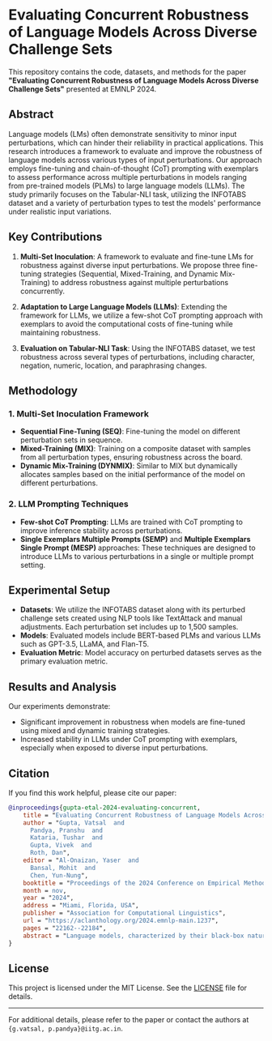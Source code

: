 # Evaluating Concurrent Robustness of Language Models Across Diverse Challenge Sets

This repository contains the code, datasets, and methods for the paper **"Evaluating Concurrent Robustness of Language Models Across Diverse Challenge Sets"** presented at EMNLP 2024.

## Abstract

Language models (LMs) often demonstrate sensitivity to minor input perturbations, which can hinder their reliability in practical applications. This research introduces a framework to evaluate and improve the robustness of language models across various types of input perturbations. Our approach employs fine-tuning and chain-of-thought (CoT) prompting with exemplars to assess performance across multiple perturbations in models ranging from pre-trained models (PLMs) to large language models (LLMs). The study primarily focuses on the Tabular-NLI task, utilizing the INFOTABS dataset and a variety of perturbation types to test the models' performance under realistic input variations.

## Key Contributions

1. **Multi-Set Inoculation**: A framework to evaluate and fine-tune LMs for robustness against diverse input perturbations. We propose three fine-tuning strategies (Sequential, Mixed-Training, and Dynamic Mix-Training) to address robustness against multiple perturbations concurrently.
   
2. **Adaptation to Large Language Models (LLMs)**: Extending the framework for LLMs, we utilize a few-shot CoT prompting approach with exemplars to avoid the computational costs of fine-tuning while maintaining robustness.

3. **Evaluation on Tabular-NLI Task**: Using the INFOTABS dataset, we test robustness across several types of perturbations, including character, negation, numeric, location, and paraphrasing changes.

## Methodology

### 1. Multi-Set Inoculation Framework
   - **Sequential Fine-Tuning (SEQ)**: Fine-tuning the model on different perturbation sets in sequence.
   - **Mixed-Training (MIX)**: Training on a composite dataset with samples from all perturbation types, ensuring robustness across the board.
   - **Dynamic Mix-Training (DYNMIX)**: Similar to MIX but dynamically allocates samples based on the initial performance of the model on different perturbations.

### 2. LLM Prompting Techniques
   - **Few-shot CoT Prompting**: LLMs are trained with CoT prompting to improve inference stability across perturbations.
   - **Single Exemplars Multiple Prompts (SEMP)** and **Multiple Exemplars Single Prompt (MESP)** approaches: These techniques are designed to introduce LLMs to various perturbations in a single or multiple prompt setting.

## Experimental Setup

- **Datasets**: We utilize the INFOTABS dataset along with its perturbed challenge sets created using NLP tools like TextAttack and manual adjustments. Each perturbation set includes up to 1,500 samples.
- **Models**: Evaluated models include BERT-based PLMs and various LLMs such as GPT-3.5, LLaMA, and Flan-T5.
- **Evaluation Metric**: Model accuracy on perturbed datasets serves as the primary evaluation metric.

## Results and Analysis

Our experiments demonstrate:
- Significant improvement in robustness when models are fine-tuned using mixed and dynamic training strategies.
- Increased stability in LLMs under CoT prompting with exemplars, especially when exposed to diverse input perturbations.

## Citation

If you find this work helpful, please cite our paper:

```bibtex
@inproceedings{gupta-etal-2024-evaluating-concurrent,
    title = "Evaluating Concurrent Robustness of Language Models Across Diverse Challenge Sets",
    author = "Gupta, Vatsal  and
      Pandya, Pranshu  and
      Kataria, Tushar  and
      Gupta, Vivek  and
      Roth, Dan",
    editor = "Al-Onaizan, Yaser  and
      Bansal, Mohit  and
      Chen, Yun-Nung",
    booktitle = "Proceedings of the 2024 Conference on Empirical Methods in Natural Language Processing",
    month = nov,
    year = "2024",
    address = "Miami, Florida, USA",
    publisher = "Association for Computational Linguistics",
    url = "https://aclanthology.org/2024.emnlp-main.1237",
    pages = "22162--22184",
    abstract = "Language models, characterized by their black-box nature, often hallucinate and display sensitivity to input perturbations, causing concerns about trust. To enhance trust, it is imperative to gain a comprehensive understanding of the model{'}s failure modes and develop effective strategies to improve their performance. In this study, we introduce a methodology designed to examine how input perturbations affect language models across various scales, including pre-trained models and large language models (LLMs). Utilizing fine-tuning, we enhance the model{'}s robustness to input perturbations. Additionally, we investigate whether exposure to one perturbation enhances or diminishes the model{'}s performance with respect to other perturbations. To address robustness against multiple perturbations, we present three distinct fine-tuning strategies. Furthermore, we broaden the scope of our methodology to encompass large language models (LLMs) by leveraging a chain of thought (CoT) prompting approach augmented with exemplars. We employ the Tabular-NLI task to showcase how our proposed strategies adeptly train a robust model, enabling it to address diverse perturbations while maintaining accuracy on the original dataset.",
}
```

## License

This project is licensed under the MIT License. See the [LICENSE](LICENSE) file for details.

---

For additional details, please refer to the paper or contact the authors at `{g.vatsal, p.pandya}@iitg.ac.in`.
